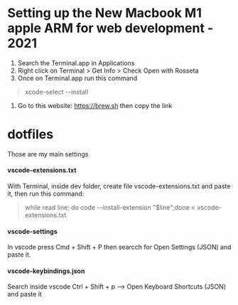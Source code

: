 # Setting up the New Macbook M1 apple ARM for web development - 2021

1. Search the Terminal.app in Applications
1. Right click on Terminal > Get Info > Check Open with Rosseta
1. Once on Terminal.app run this command
> xcode-select --install
1. Go to this website: https://brew.sh then copy the link


# dotfiles

Those are my main settings

#### vscode-extensions.txt

With Terminal, inside dev folder, create file vscode-extensions.txt and paste it, then run this command:

> while read line; do code --install-extension "$line";done < vscode-extensions.txt

#### vscode-settings

In vscode press Cmd + Shift + P then searcch for Open Settings (JSON) and paste it. 

#### vscode-keybindings.json

Search inside vscode Ctrl + Shift + p --> Open Keyboard Shortcuts (JSON) and paste it


